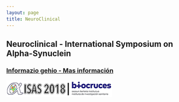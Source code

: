 ```yaml
---
layout: page
title: NeuroClinical
---
```


## Neuroclinical - International Symposium on Alpha-Synuclein

### [Informazio gehio - Mas información](https://isas2018.tk/index_en.html)

![](https://github.com/neurokafe/isas2018/blob/master/img/logo.png)
